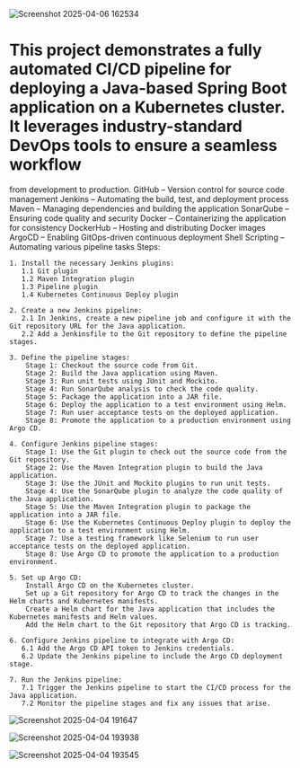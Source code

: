 ![Screenshot 2025-04-06 162534](https://github.com/user-attachments/assets/d58fec03-6fc5-4922-9aca-5708337256c3)

#  This project demonstrates a fully automated CI/CD pipeline for deploying a Java-based Spring Boot application on a Kubernetes cluster. It leverages industry-standard DevOps tools to ensure a seamless workflow 
   from  development to production.
   GitHub – Version control for source code management 
   Jenkins – Automating the build, test, and deployment process 
   Maven – Managing dependencies and building the application 
   SonarQube – Ensuring code quality and security 
   Docker – Containerizing the application for consistency 
   DockerHub – Hosting and distributing Docker images 
   ArgoCD – Enabling GitOps-driven continuous deployment 
   Shell Scripting – Automating various pipeline tasks
Steps:

    1. Install the necessary Jenkins plugins:
       1.1 Git plugin
       1.2 Maven Integration plugin
       1.3 Pipeline plugin
       1.4 Kubernetes Continuous Deploy plugin

    2. Create a new Jenkins pipeline:
       2.1 In Jenkins, create a new pipeline job and configure it with the Git repository URL for the Java application.
       2.2 Add a Jenkinsfile to the Git repository to define the pipeline stages.

    3. Define the pipeline stages:
        Stage 1: Checkout the source code from Git.
        Stage 2: Build the Java application using Maven.
        Stage 3: Run unit tests using JUnit and Mockito.
        Stage 4: Run SonarQube analysis to check the code quality.
        Stage 5: Package the application into a JAR file.
        Stage 6: Deploy the application to a test environment using Helm.
        Stage 7: Run user acceptance tests on the deployed application.
        Stage 8: Promote the application to a production environment using Argo CD.

    4. Configure Jenkins pipeline stages:
        Stage 1: Use the Git plugin to check out the source code from the Git repository.
        Stage 2: Use the Maven Integration plugin to build the Java application.
        Stage 3: Use the JUnit and Mockito plugins to run unit tests.
        Stage 4: Use the SonarQube plugin to analyze the code quality of the Java application.
        Stage 5: Use the Maven Integration plugin to package the application into a JAR file.
        Stage 6: Use the Kubernetes Continuous Deploy plugin to deploy the application to a test environment using Helm.
        Stage 7: Use a testing framework like Selenium to run user acceptance tests on the deployed application.
        Stage 8: Use Argo CD to promote the application to a production environment.

    5. Set up Argo CD:
        Install Argo CD on the Kubernetes cluster.
        Set up a Git repository for Argo CD to track the changes in the Helm charts and Kubernetes manifests.
        Create a Helm chart for the Java application that includes the Kubernetes manifests and Helm values.
        Add the Helm chart to the Git repository that Argo CD is tracking.

    6. Configure Jenkins pipeline to integrate with Argo CD:
       6.1 Add the Argo CD API token to Jenkins credentials.
       6.2 Update the Jenkins pipeline to include the Argo CD deployment stage.

    7. Run the Jenkins pipeline:
       7.1 Trigger the Jenkins pipeline to start the CI/CD process for the Java application.
       7.2 Monitor the pipeline stages and fix any issues that arise.

![Screenshot 2025-04-04 191647](https://github.com/user-attachments/assets/109d4be9-5db2-46d6-a5f8-23601eea717c)

![Screenshot 2025-04-04 193938](https://github.com/user-attachments/assets/91eec171-1dfc-4049-95c8-63d3d1ecda23)

![Screenshot 2025-04-04 193545](https://github.com/user-attachments/assets/c674bb5e-01c9-4480-bf62-a9cba4a8f80d)



